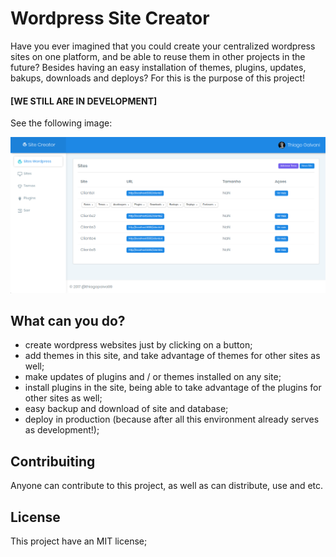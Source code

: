 # Wordpress Site Creator
Have you ever imagined that you could create your centralized wordpress sites on one platform, and be able to reuse them in other projects in the future? Besides having an easy installation of themes, plugins, updates, bakups, downloads and deploys? For this is the purpose of this project!

#### [WE STILL ARE IN DEVELOPMENT]

See the following image:

![home dashboard](https://raw.githubusercontent.com/thiagopaiva99/site-creator/master/public/prints/home.png)

## What can you do?

- create wordpress websites just by clicking on a button;
- add themes in this site, and take advantage of themes for other sites as well;
- make updates of plugins and / or themes installed on any site;
- install plugins in the site, being able to take advantage of the plugins for other sites as well;
- easy backup and download of site and database;
- deploy in production (because after all this environment already serves as development!);

## Contribuiting

Anyone can contribute to this project, as well as can distribute, use and etc.

## License

This project have an MIT license;